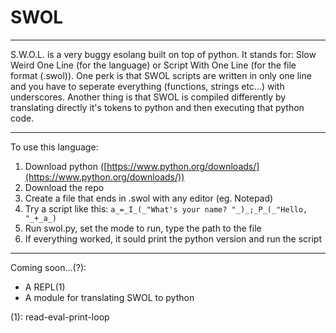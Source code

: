 # SWOL

------------------
S.W.O.L. is a very buggy esolang built on top of python. It stands for: Slow Weird One Line (for the language) or Script With One Line (for the file format (.swol)). One perk is that SWOL scripts are written in only one line and you have to seperate everything (functions, strings etc...) with underscores. Another thing is that SWOL is compiled differently by translating directly it's tokens to python and then executing that python code.

-----------------
To use this language:
  1. Download python ([https://www.python.org/downloads/](https://www.python.org/downloads/))
  2. Download the repo
  3. Create a file that ends in .swol with any editor (eg. Notepad)
  4. Try a script like this: `a_=_I_(_"What's your name? "_)_;_P_(_"Hello, "_+_a_)`
  5. Run swol.py, set the mode to run, type the path to the file
  6. If everything worked, it sould print the python version and run the script

-----------------
Coming soon...(?):
  - A REPL(1)
  - A module for translating SWOL to python


(1): read-eval-print-loop
